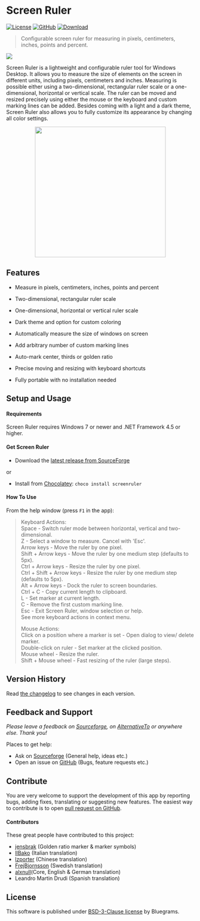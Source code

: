 # Screen Ruler

[![License](https://img.shields.io/github/license/bluegrams/screenruler.svg)](https://github.com/bluegrams/screenruler/blob/master/LICENSE.txt)
[![GitHub](https://img.shields.io/github/tag/bluegrams/screenruler.svg)](https://github.com/bluegrams/screenruler)
[![Download](https://img.shields.io/sourceforge/dm/screenruler.svg)](https://sourceforge.net/projects/screenruler/files/)

> Configurable screen ruler for measuring in pixels, centimeters, inches, points and percent.

[![](https://a.fsdn.com/con/app/sf-download-button)](https://sourceforge.net/projects/screenruler/files/)

Screen Ruler is a lightweight and configurable ruler tool for Windows Desktop.
It allows you to measure the size of elements on the screen in different units, including pixels, centimeters and inches.
Measuring is possible either using a two-dimensional, rectangular ruler scale or a one-dimensional, horizontal or vertical scale.
The ruler can be moved and resized precisely using either the mouse or the keyboard and custom marking lines can be added.
Besides coming with a light and a dark theme, Screen Ruler also allows you to fully customize its appearance by changing all color settings.

<p align="center">
<img src="img/screenruler_2d.png" height="350px">
</p>

## Features

- Measure in pixels, centimeters, inches, points and percent

- Two-dimensional, rectangular ruler scale

- One-dimensional, horizontal or vertical ruler scale

- Dark theme and option for custom coloring

- Automatically measure the size of windows on screen

- Add arbitrary number of custom marking lines

- Auto-mark center, thirds or golden ratio

- Precise moving and resizing with keyboard shortcuts

- Fully portable with no installation needed

## Setup and Usage

#### Requirements

Screen Ruler requires Windows 7 or newer and .NET Framework 4.5 or higher.

#### Get Screen Ruler

- Download the [latest release from SourceForge](https://sourceforge.net/projects/screenruler/files/)

or

- Install from [Chocolatey](https://chocolatey.org): `choco install screenruler`

#### How To Use

From the help window (press `F1` in the app):

> Keyboard Actions:  
Space - Switch ruler mode between horizontal, vertical and two-dimensional.  
Z -  Select a window to measure. Cancel with 'Esc'.  
Arrow keys -  Move the ruler by one pixel.  
Shift + Arrow keys -  Move the ruler by one medium step (defaults to 5px).  
Ctrl + Arrow keys -  Resize the ruler by one pixel.  
Ctrl + Shift + Arrow keys -  Resize the ruler by one medium step (defaults to 5px).  
Alt + Arrow keys -  Dock the ruler to screen boundaries.  
Ctrl + C -  Copy current length to clipboard.  
L -  Set marker at current length.  
C -  Remove the first custom marking line.  
Esc -  Exit Screen Ruler, window selection or help.  
See more keyboard actions in context menu.  
>
> Mouse Actions:  
Click on a position where a marker is set -  Open dialog to view/ delete marker.  
Double-click on ruler -  Set marker at the clicked position.  
Mouse wheel -  Resize the ruler.  
Shift + Mouse wheel -  Fast resizing of the ruler (large steps).  


## Version History

Read [the changelog](https://github.com/bluegrams/screenruler/blob/master/Changelog.md) to see changes in each version.

## Feedback and Support

_Please leave a feedback on [Sourceforge](https://sourceforge.net/p/screenruler/reviews), on [AlternativeTo](https://alternativeto.net/software/bluegrams-screen-ruler/) or anywhere else. Thank you!_

Places to get help:

* Ask on [Sourceforge](https://sourceforge.net/p/screenruler/discussion/) (General help, ideas etc.)
* Open an issue on [GitHub](https://github.com/bluegrams/screenruler/issues) (Bugs, feature requests etc.)

## Contribute

You are very welcome to support the development of this app by reporting bugs, adding fixes, translating or suggesting new features.
The easiest way to contribute is to open [pull request on GitHub](https://github.com/bluegrams/screenruler/pulls).

#### Contributors

These great people have contributed to this project:

- [jensbrak](https://github.com/jensbrak) (Golden ratio marker & marker symbols)
- [IlBako](https://github.com/IlBako) (Italian translation)
- [lzporter](https://github.com/lzporter) (Chinese translation)
- [FrejBjornsson](https://github.com/FrejBjornsson) (Swedish translation)
- [alxnull](https://github.com/alxnull)(Core, English & German translation)
- Leandro Martin Drudi (Spanish translation)

## License

This software is published under [BSD-3-Clause license](https://github.com/Bluegrams/ScreenRuler/blob/master/LICENSE.txt) by Bluegrams.
